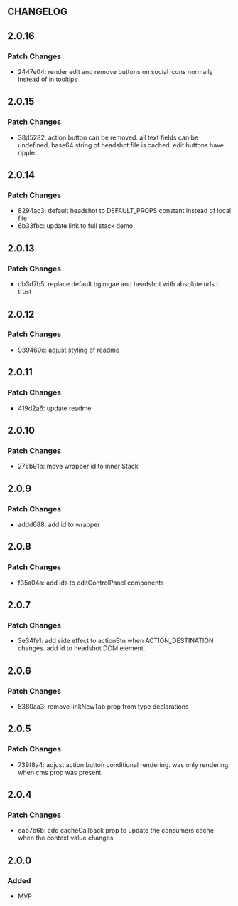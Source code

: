 ## CHANGELOG

## 2.0.16

### Patch Changes

- 2447e04: render edit and remove buttons on social icons normally instead of in tooltips

## 2.0.15

### Patch Changes

- 38d5282: action button can be removed. all text fields can be undefined. base64 string of headshot file is cached. edit buttons have ripple.

## 2.0.14

### Patch Changes

- 8294ac3: default headshot to DEFAULT_PROPS constant instead of local file
- 6b33fbc: update link to full stack demo

## 2.0.13

### Patch Changes

- db3d7b5: replace default bgimgae and headshot with absolute urls I trust

## 2.0.12

### Patch Changes

- 939460e: adjust styling of readme

## 2.0.11

### Patch Changes

- 419d2a6: update readme

## 2.0.10

### Patch Changes

- 276b91b: move wrapper id to inner Stack

## 2.0.9

### Patch Changes

- addd688: add id to wrapper

## 2.0.8

### Patch Changes

- f35a04a: add ids to editControlPanel components

## 2.0.7

### Patch Changes

- 3e34fe1: add side effect to actionBtn when ACTION_DESTINATION changes. add id to headshot DOM element.

## 2.0.6

### Patch Changes

- 5380aa3: remove linkNewTab prop from type declarations

## 2.0.5

### Patch Changes

- 739f8a4: adjust action button conditional rendering. was only rendering when cms prop was present.

## 2.0.4

### Patch Changes

- eab7b6b: add cacheCallback prop to update the consumers cache when the context value changes

## 2.0.0

### Added

- MVP
